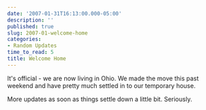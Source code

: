 ```yaml
---
date: '2007-01-31T16:13:00.000-05:00'
description: ''
published: true
slug: 2007-01-welcome-home
categories:
- Random Updates
time_to_read: 5
title: Welcome Home
---
```


It's official - we are now living in Ohio. We made the move this past weekend and have pretty much settled in to our temporary house.

More updates as soon as things settle down a little bit. Seriously.